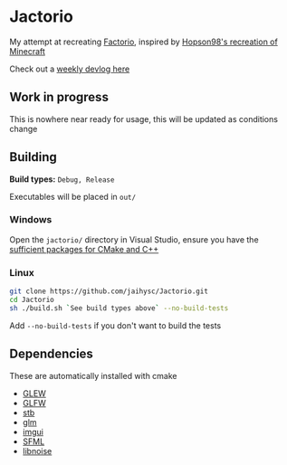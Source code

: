# Jactorio

My attempt at recreating [Factorio](https://factorio.com), inspired by [Hopson98's recreation of Minecraft](https://github.com/Hopson97/MineCraft-One-Week-Challenge)

Check out a [weekly devlog here](https://github.com/jaihysc/Jactorio/wiki/Devlog)

## Work in progress

This is nowhere near ready for usage, this will be updated as conditions change

## Building

**Build types:** `Debug, Release`

Executables will be placed in `out/`

### Windows

Open the `jactorio/` directory in Visual Studio, ensure you have the [sufficient packages for CMake and C++](https://docs.microsoft.com/en-us/cpp/build/cmake-projects-in-visual-studio?view=vs-2019)

### Linux

```bash
git clone https://github.com/jaihysc/Jactorio.git
cd Jactorio
sh ./build.sh `See build types above` --no-build-tests
```

Add `--no-build-tests` if you don't want to build the tests

## Dependencies

These are automatically installed with cmake

- [GLEW](http://glew.sourceforge.net/)
- [GLFW](https://www.glfw.org/)
- [stb](https://github.com/nothings/stb)
- [glm](https://github.com/g-truc/glm)
- [imgui](https://github.com/ocornut/imgui)
- [SFML](https://github.com/SFML/SFML)
- [libnoise](https://github.com/jaihysc/libnoise)